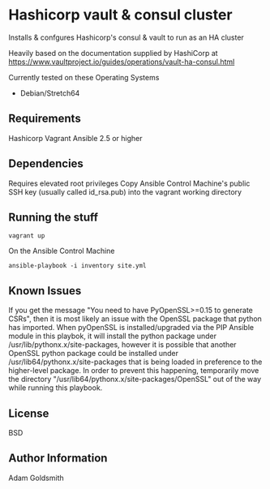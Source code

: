 Hashicorp vault & consul cluster
================================

Installs & confgures Hashicorp's consul & vault to run as an HA cluster

Heavily based on the documentation supplied by HashiCorp at <https://www.vaultproject.io/guides/operations/vault-ha-consul.html>

Currently tested on these Operating Systems
* Debian/Stretch64

Requirements
------------

Hashicorp Vagrant
Ansible 2.5 or higher

Dependencies
------------

Requires elevated root privileges
Copy Ansible Control Machine's public SSH key (usually called id_rsa.pub) into the vagrant working directory

Running the stuff
-----------------

```
vagrant up
```

On the Ansible Control Machine

```
ansible-playbook -i inventory site.yml
```


Known Issues
------------

If you get the message "You need to have PyOpenSSL>=0.15 to generate CSRs", then it is most likely an issue with the OpenSSL package that python has imported. When pyOpenSSL is installed/upgraded via the PIP Ansible module in this playbok, it will install the python package under /usr/lib/pythonx.x/site-packages, however it is possible that another OpenSSL python package could be installed under /usr/lib64/pythonx.x/site-packages that is being loaded in preference to the higher-level package.
In order to prevent this happening, temporarily move the directory "/usr/lib64/pythonx.x/site-packages/OpenSSL" out of the way while running this playbook.

License
-------

BSD

Author Information
------------------

Adam Goldsmith

